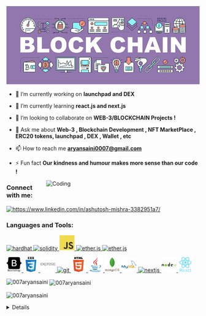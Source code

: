 ![MasterHead](https://github.com/007aryansaini/007aryansaini/blob/main/blockchain.jpg)

- 🔭 I’m currently working on **launchpad and DEX**

- 🌱 I’m currently learning **react.js and next.js**

- 👯 I’m looking to collaborate on **WEB-3/BLOCKCHAIN Projects !**

- 💬 Ask me about **Web-3 , Blockchain Development , NFT MarketPlace , ERC20 tokens, launchpad , DEX , Wallet , etc**

- 📫 How to reach me **aryansaini0007@gmail.com**

- ⚡ Fun fact **Our kindness and humour makes more sense than our code !**

<img align="right" alt="Coding" width="400" src="https://camo.githubusercontent.com/e20822b4282c07ffd010cd05f855a6561d3b62358ca9e607e4901288dd748fcb/68747470733a2f2f63646e2e6472696262626c652e636f6d2f75736572732f323133313939332f73637265656e73686f74732f343934383733362f74686f75676874776f726b732d6769665f6472696262626c652e676966">
<h3 align="left">Connect with me:</h3>
<p align="left">
<a href="https://www.linkedin.com/in/aryansaini0007/" target="blank"><img align="center" src="https://raw.githubusercontent.com/rahuldkjain/github-profile-readme-generator/master/src/images/icons/Social/linked-in-alt.svg" alt="https://www.linkedin.com/in/ashutosh-mishra-3382951a7/" height="30" width="40" /></a>
</p>

<h3 align="left">Languages and Tools:</h3>
<p align="left"> 
<a href="https://hardhat.org/" target="_blank" org="noreferrer"> <img src="https://i.ibb.co/JRDjmkV/hardhat-logo-888739-EBB4-seeklogo-com.png" alt="hardhat" width="40" height="40"/> </a>
<a href="https://soliditylang.org/" target="_blank" org="noreferrer"> <img src="https://i.postimg.cc/TwVpDzWT/solid.png" alt="solidity" width="40" height="40"/> </a>
 <a href="https://developer.mozilla.org/en-US/docs/Web/JavaScript" target="_blank" rel="noreferrer"> <img src="https://raw.githubusercontent.com/devicons/devicon/master/icons/javascript/javascript-original.svg" alt="javascript" width="40" height="40"/> </a> 
 <a href="https://docs.ethers.org/v5/" target="_blank" org="noreferrer"> <img src="https://i.postimg.cc/qBGTCJgN/etherjs.png" alt="ether.js" width="40" height="40"/> </a>
 <a href="https://web3js.readthedocs.io/en/v1.10.0/" target="_blank" org="noreferrer"> <img src="https://i.postimg.cc/ZYXMRXxW/web3.png" alt="ether.js" width="40" height="40"/> </a>

<a href="https://getbootstrap.com" target="_blank" rel="noreferrer"> <img src="https://raw.githubusercontent.com/devicons/devicon/master/icons/bootstrap/bootstrap-plain-wordmark.svg" alt="bootstrap" width="40" height="40"/> </a> <a href="https://www.w3schools.com/css/" target="_blank" rel="noreferrer"> <img src="https://raw.githubusercontent.com/devicons/devicon/master/icons/css3/css3-original-wordmark.svg" alt="css3" width="40" height="40"/> </a> <a href="https://expressjs.com" target="_blank" rel="noreferrer"> <img src="https://raw.githubusercontent.com/devicons/devicon/master/icons/express/express-original-wordmark.svg" alt="express" width="40" height="40"/> </a> <a href="https://git-scm.com/" target="_blank" rel="noreferrer"> <img src="https://www.vectorlogo.zone/logos/git-scm/git-scm-icon.svg" alt="git" width="40" height="40"/> </a> <a href="https://www.w3.org/html/" target="_blank" rel="noreferrer"> <img src="https://raw.githubusercontent.com/devicons/devicon/master/icons/html5/html5-original-wordmark.svg" alt="html5" width="40" height="40"/> </a> <a href="https://www.java.com" target="_blank" rel="noreferrer"> <img src="https://raw.githubusercontent.com/devicons/devicon/master/icons/java/java-original.svg" alt="java" width="40" height="40"/> </a><a href="https://www.mongodb.com/" target="_blank" rel="noreferrer"> <img src="https://raw.githubusercontent.com/devicons/devicon/master/icons/mongodb/mongodb-original-wordmark.svg" alt="mongodb" width="40" height="40"/> </a> <a href="https://www.mysql.com/" target="_blank" rel="noreferrer"> <img src="https://raw.githubusercontent.com/devicons/devicon/master/icons/mysql/mysql-original-wordmark.svg" alt="mysql" width="40" height="40"/> </a> <a href="https://nextjs.org/" target="_blank" rel="noreferrer"> <img src="https://cdn.worldvectorlogo.com/logos/nextjs-2.svg" alt="nextjs" width="40" height="40"/> </a> <a href="https://nodejs.org" target="_blank" rel="noreferrer"> <img src="https://raw.githubusercontent.com/devicons/devicon/master/icons/nodejs/nodejs-original-wordmark.svg" alt="nodejs" width="40" height="40"/> </a> <a href="https://reactjs.org/" target="_blank" rel="noreferrer"> <img src="https://raw.githubusercontent.com/devicons/devicon/master/icons/react/react-original-wordmark.svg" alt="react" width="40" height="40"/> </a>

</p>

<p><img align="left" src="https://github-readme-stats.vercel.app/api/top-langs?username=007aryansaini&show_icons=true&locale=en&layout=compact" alt="007aryansaini" /></p>

<p>&nbsp;<img align="center" src="https://github-readme-stats.vercel.app/api?username=007aryansaini&show_icons=true&locale=en" alt="007aryansaini" /></p>

<p><img align="center" src="https://github-readme-streak-stats.herokuapp.com/?user=007aryansaini&" alt="007aryansaini" /></p>

<details>
<p align="center">
  <a href="https://github.com/007aryansaini">
    <img src="http://github-profile-summary-cards.vercel.app/api/cards/profile-details?username=007aryansaini&theme=transparent" />
  </a>
  <a href="https://github.com/007aryansaini">
    <img src="https://github-readme-streak-stats.herokuapp.com/?user=007aryansaini&hide_border=true&card_width=338&theme=transparent" />
  </a>
  <a href="https://github.com/007aryansaini">
    <img src="http://github-profile-summary-cards.vercel.app/api/cards/stats?username=007aryansaini&theme=transparent" />
  </a>
  <a href="https://github.com/007aryansaini">
    <img src="https://github-readme-stats.vercel.app/api/top-langs/?username=007aryansaini&langs_count=10&exclude_repo=&hide=jupyter%20notebook,vim%20script,cmake,makefile,batchfile,emacs%20lisp,css,html&layout=default&card_width=699&hide_border=true&theme=transparent" />
  </a>
</p>
</details>
